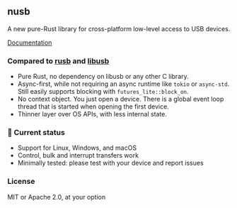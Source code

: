 nusb
----

A new pure-Rust library for cross-platform low-level access to USB devices.

[Documentation](https://docs.rs/nusb)

### Compared to [rusb](https://docs.rs/rusb/latest/rusb/) and [libusb](https://libusb.info/)

* Pure Rust, no dependency on libusb or any other C library.
* Async-first, while not requiring an async runtime like `tokio` or
  `async-std`. Still easily supports blocking with
  `futures_lite::block_on`.
* No context object. You just open a device. There is a global event loop thread
  that is started when opening the first device.
* Thinner layer over OS APIs, with less internal state.

### :construction: Current status

* Support for Linux, Windows, and macOS
* Control, bulk and interrupt transfers work
* Minimally tested: please test with your device and report issues

### License
MIT or Apache 2.0, at your option
